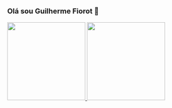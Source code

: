 ### Olá sou Guilherme Fiorot 👋

 <div>
  <a href="https://github.com/GuilhermeFiorot">
  <img height="180em" src="https://github-readme-stats.vercel.app/api?username=GuilhermeFiorot&show_icons=true&theme=dracula&include_all_commits=true&count_private=true"/>
  <img height="180em" src="https://github-readme-stats.vercel.app/api/top-langs/?username=GuilhermeFiorot&layout=compact&langs_count=7&theme=dracula"/>
</div>
